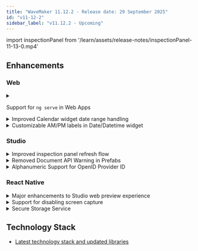 ```yaml
---
title: "WaveMaker 11.12.2 - Release date: 29 September 2025"
id: "v11-12-2"
sidebar_label: "v11.12.2 - Upcoming"
---
```


import inspectionPanel from '/learn/assets/release-notes/inspectionPanel-11-13-0.mp4'

## Enhancements

### Web

<details>
<summary>

Support for `ng serve` in Web Apps

</summary>

WaveMaker web apps can now be run and debugged locally using `ng serve`, just like standard Angular applications. This makes it easier for developers to test, debug, and extend their apps outside of Studio by running the frontend independently and connecting it to backend services via a proxy configuration.
</details>

<details>
<summary>Improved Calendar widget date range handling</summary>
In Calendar widget, months and years outside the defined minimum and maximum date range are now not only greyed out but also show a block icon (🚫) cursor on hover. This provides clearer feedback to users when attempting to select unavailable options.
</details>

<details>
<summary>Customizable AM/PM labels in Date/Datetime widget</summary>

The Date and Datetime widgets now support customizable AM/PM labels. Developers can override the default text by adding `LABEL_AM` and `LABEL_PM` entries in Localized Messages (i18n). Once defined, these labels will be applied in the Time and Datetime widgets to match project requirements.
</details>

### Studio

<details>
<summary>Improved inspection panel refresh flow</summary>
The inspection panel now provides clear feedback while results are being refreshed. When a refresh is triggered, the Refresh and Download buttons are disabled until the process completes, and a loading indicator (“Inspection in progress…”) is displayed. Once results are updated, the buttons are re-enabled and a notification confirms the update. This prevents repeated clicks, avoids confusion with old results, and ensures a smoother inspection experience.

<video src={inspectionPanel} autoPlay controls loop style={{maxWidth:"100%"}}/>

</details>

<details>
<summary>Removed Document API Warning in Prefabs</summary>

The warning about using the `document` API in prefab scripts has been removed. Developers can now use the API without seeing unnecessary warnings.
</details>

<details>
<summary>Alphanumeric Support for OpenID Provider ID</summary>

OpenID provider IDs now support alphanumeric values, allowing identifiers such as _IDP1_, _IDP2_, etc. This enhancement makes it easier to manage multiple OpenID providers with clear and flexible naming.
</details>

### React Native

<details>
<summary>Major enhancements to Studio web preview experience</summary>

We’ve significantly upgraded the Studio web preview experience to streamline development and enable faster debugging.

#### Key Enhancements

#### Build Progress Indicators

- Provides visual step-by-step indicators during the build process  
- Displays the number of completed steps and time taken for each step, offering better visibility into loading progress

![Preview - Build Progress Indicators](/learn/assets/release-notes/previewSteps.png)

#### Improved Error Display in Preview

- Build errors now appear directly within the preview, removing the need to manually check Studio logs
- Error messages are descriptive and contextual, clearly indicating the useful information like stage, file location, line number where the issue occurred

![Improved Error Display in Preview](/learn/assets/release-notes/previewError.png)

#### Clean Preview

Introduced a Clean Preview option in the Studio, that clears cached builds and generates a fresh build for preview.

#### Enhanced Device Preview & Layout Testing

- Preview now supports a broader range of devices, including popular phones and tablets.
- Easily switch between portrait and landscape modes to validate responsiveness.
- Adjustable zoom controls for fine-tuning layouts across various screen sizes.

![Preview - Enhanced Device Preview & Layout Testing](/learn/assets/release-notes/previewSuccess.png)

#### WavePulse Integration

- Integrated debugging inside Studio Preview:
  - Console logs
  - Network activity
  - UI element tree with properties and applied styles


#### Before vs After

| Before                  | After                                |
|-------------------------|---------------------------------------|
| Generic spinner only    | Visual step-by-step loader            |
| Blank screen on error   | Error display with exact failure step |
| No inbuilt debugging tools | WavePulse is now integrated into web preview |


These upgrades make Studio Preview more developer friendly, helping you easily build, test, and debug your apps.
</details>

<details>
<summary>Support for disabling screen capture</summary>
A new option is available to protect sensitive data by preventing screenshots in apps. When enabled, this feature blocks both direct screenshots and cached screenshots that appear in the recent apps screen.  

To enable, add the following in **wm_rn_config.json**:  

```json
"screenCaptureProtection": {
  "enabled": true
}
```

> Note: This requires a development build and may not work in Expo Go.

</details>

<details>
<summary>Secure Storage Service</summary>

Introducing `SecureStorageService`, a newly added service in WaveMaker React Native, to store sensitive data such as authentication tokens, passwords, or API keys in an encrypted way. This service leverages platform-specific secure storage (via Expo Secure Store), so developers no longer need to manually import or configure libraries.  

Example usage:  
```ts
App.getDependency("SecureStorageService").setItem("authToken", "JCytZU2QTzJnNIpzuUjtABxC");
```

**Supported methods:**

| Method                | Description                                          |
| --------------------- | ---------------------------------------------------- |
| `getItem(key)`       | Retrieves a securely stored value for the given key. |
| `setItem(key, value)` | Stores the value securely under the given key.       |
| `removeItem(key)`     | Removes a securely stored value.                     |

> Note : SecureStorageService supports a maximum of 4KB per key and is not intended for large datasets.

</details>

## Technology Stack

- [Latest technology stack and updated libraries](/learn/wavemaker-release-notes#technology-stack)
